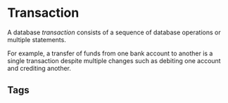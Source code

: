 # Transaction

A database *transaction* consists of a sequence of database operations or multiple statements.  

For example, a transfer of funds from one bank account to another is a single transaction despite multiple changes such as debiting one account and crediting another.  

## Tags
